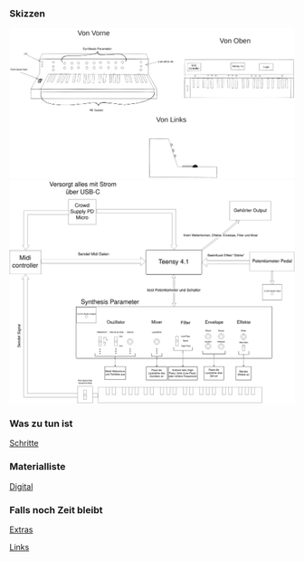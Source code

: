 ### Skizzen

<img src="Skizze.png">

<img src="BlockSchaltBild.png">

### Was zu tun ist
[Schritte](Schritte.md)

### Materialliste
[Digital](Digital_Materialliste.md)

### Falls noch Zeit bleibt
[Extras](Extras.md)

[Links](Links.md)
